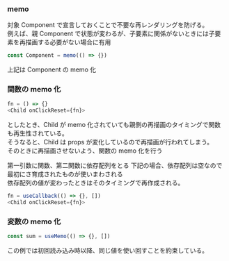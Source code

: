 ### memo

対象 Component で宣言しておくことで不要な再レンダリングを防げる。  
例えば、親 Component で状態が変わるが、子要素に関係がないときには子要素を再描画する必要がない場合に有用  

```javascript
const Component = memo(() => {})
```

上記は Component の memo 化

### 関数の memo 化

```javascript
fn = () => {}
<Child onClickReset={fn}>
```

としたとき、Child が memo 化されていても親側の再描画のタイミングで関数も再生性されている。  
そうなると、Child は props が変化しているので再描画が行われてしまう。  
そのときに再描画させないよう、関数の memo 化を行う

第一引数に関数、第二関数に依存配列をとる
下記の場合、依存配列は空なので最初にさ育成されたものが使いまわされる  
依存配列の値が変わったときはそのタイミングで再作成される。

```javascript
fn = useCallback(() => {}, [])
<Child onClickReset={fn}>
```

### 変数の memo 化

```javascript
const sum = useMemo(() => {}, [])
```

この例では初回読み込み時以降、同じ値を使い回すことを約束している。  
